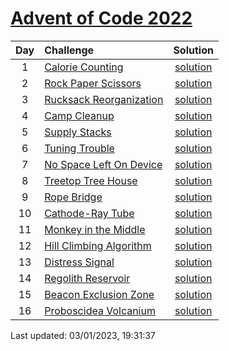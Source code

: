 [Advent of Code 2022](https://adventofcode.com/2022)
==========

| Day | Challenge | Solution |
|:---:|:---|:---:|
| 1 | [Calorie Counting](https://adventofcode.com/2022/day/1) | [solution](./day01/day01.rs) |
| 2 | [Rock Paper Scissors](https://adventofcode.com/2022/day/2) | [solution](./day02/day02.rs) |
| 3 | [Rucksack Reorganization](https://adventofcode.com/2022/day/3) | [solution](./day03/day03.rs) |
| 4 | [Camp Cleanup](https://adventofcode.com/2022/day/4) | [solution](./day04/day04.rs) |
| 5 | [Supply Stacks](https://adventofcode.com/2022/day/5) | [solution](./day05/day05.rs) |
| 6 | [Tuning Trouble](https://adventofcode.com/2022/day/6) | [solution](./day06/day06.rs) |
| 7 | [No Space Left On Device](https://adventofcode.com/2022/day/7) | [solution](./day07/day07.rs) |
| 8 | [Treetop Tree House](https://adventofcode.com/2022/day/8) | [solution](./day08/day08.rs) |
| 9 | [Rope Bridge](https://adventofcode.com/2022/day/9) | [solution](./day09/day09.rs) |
| 10 | [Cathode-Ray Tube](https://adventofcode.com/2022/day/10) | [solution](./day10/day10.rs) |
| 11 | [Monkey in the Middle](https://adventofcode.com/2022/day/11) | [solution](./day11/day11.rs) |
| 12 | [Hill Climbing Algorithm](https://adventofcode.com/2022/day/12) | [solution](./day12/day12.rs) |
| 13 | [Distress Signal](https://adventofcode.com/2022/day/13) | [solution](./day13/day13.rs) |
| 14 | [Regolith Reservoir](https://adventofcode.com/2022/day/14) | [solution](./day14/day14.rs) |
| 15 | [Beacon Exclusion Zone](https://adventofcode.com/2022/day/15) | [solution](./day15/day15.rs) |
| 16 | [Proboscidea Volcanium](https://adventofcode.com/2022/day/16) | [solution](./day16/day16.rs) |

Last updated: 03/01/2023, 19:31:37